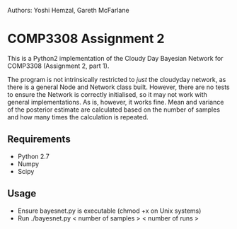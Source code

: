Authors: Yoshi Hemzal, Gareth McFarlane

COMP3308 Assignment 2
=====================

This is a Python2 implementation of the Cloudy Day Bayesian Network for COMP3308 (Assignment 2, part 1).

The program is not intrinsically restricted to *just* the cloudyday network, as there is a general Node and
Network class built. However, there are no tests to ensure the Network is correctly initialised, so it may not
work with general implementations. As is, however, it works fine. Mean and variance of the posterior estimate
are calculated based on the number of samples and how many times the calculation is repeated.

Requirements
------------
* Python 2.7
* Numpy
* Scipy

Usage
-----
* Ensure bayesnet.py is executable (chmod +x on Unix systems)
* Run ./bayesnet.py &lt; number of samples &gt; &lt; number of runs &gt;

